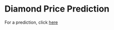 # Diamond Price Prediction

For a prediction, click [here](https://diamond-price-prediction-mq1u.onrender.com)
